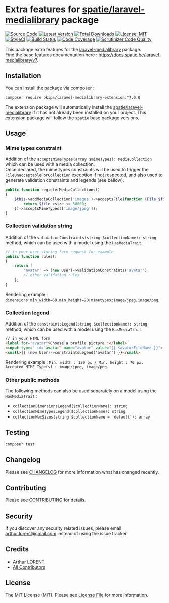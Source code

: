 # Extra features for [spatie/laravel-medialibrary](https://github.com/spatie/laravel-medialibrary) package

[![Source Code](https://img.shields.io/badge/source-okipa/laravel--medialibrary--extension-blue.svg)](https://github.com/Okipa/laravel-medialibrary-extension)
[![Latest Version](https://img.shields.io/packagist/v/okipa/laravel-medialibrary-extension.svg?style=flat-square)](https://packagist.org/packages/okipa/laravel-medialibrary-extension)
[![Total Downloads](https://img.shields.io/packagist/dt/okipa/laravel-medialibrary-extension.svg?style=flat-square)](https://packagist.org/packages/okipa/laravel-medialibrary-extension)
[![License: MIT](https://img.shields.io/badge/License-MIT-blue.svg)](https://opensource.org/licenses/MIT)
[![StyleCI](https://styleci.io/repos/33916850/shield)](https://styleci.io/repos/33916850)
[![Build Status](https://scrutinizer-ci.com/g/Okipa/laravel-medialibrary-extension/badges/build.png?b=master)](https://scrutinizer-ci.com/g/Okipa/laravel-medialibrary-extension/build-status/master)
[![Code Coverage](https://scrutinizer-ci.com/g/Okipa/laravel-medialibrary-extension/badges/coverage.png?b=master)](https://scrutinizer-ci.com/g/Okipa/laravel-medialibrary-extension/?branch=master)
[![Scrutinizer Code Quality](https://scrutinizer-ci.com/g/Okipa/laravel-medialibrary-extension/badges/quality-score.png?b=master)](https://scrutinizer-ci.com/g/Okipa/laravel-medialibrary-extension/?branch=master)

This package extra features for the [laravel-medialibrary](https://github.com/spatie/laravel-medialibrary) package.  
Find the base features documentation here : https://docs.spatie.be/laravel-medialibrary/v7.  

## Installation

You can install the package via composer :

```bash
composer require okipa/laravel-medialibrary-extension:^7.0.0
```

The extension package will automatically install the [spatie/laravel-medialibrary](https://github.com/spatie/laravel-medialibrary) if it has not already been installed on your project.
This extension package will follow the `spatie` base package versions.

## Usage

### Mime types constraint
Addition of the `acceptsMimeTypes(array $mimeTypes): MediaCollection` which can be used with a media collection.  
Once declared, the mime types constraints will be used to trigger the `FileUnacceptableForCollection` exception if not respected, and also used to generate validation constraints and legends (see bellow).
```php
public function registerMediaCollections()
{
    $this->addMediaCollection('images')->acceptsFile(function (File $file) {
        return $file->size <= 30000;
    })->acceptsMimeTypes(['image/jpeg']);
}
```

### Collection validation string
Addition of the `validationConstraints(string $collectionName): string` method, which can be used with a model using the `HasMediaTrait`.  
```php
// in your user storing form request for example
public function rules()
{
    return [
        'avatar' => (new User)->validationConstraints('avatar'),
        // other validation rules
    ];
}
```
Rendering example : `dimensions:min_width=60,min_height=20|mimetypes:image/jpeg,image/png`.

### Collection legend
Addition of the `constraintsLegend(string $collectionName): string` method, which can be used with a model using the `HasMediaTrait`.
```html
// in your HTML form
<label for="avatar">Choose a profile picture :</label>
<input type=" id="avatar" name="avatar" value="{{ $avatarFileName }}">
<small>{{ (new User)->constraintsLegend('avatar') }}</small>
```
Rendering example : `Min. width : 150 px / Min. height : 70 px. Accepted MIME Type(s) : image/jpeg, image/png.`

### Other public methods
The following methods can also be used separately on a model using the `HasMediaTrait` :
- `collectionDimensionsLegend($collectionName): string`
- `collectionMimeTypesLegend($collectionName): string`
- `collectionMaxSizes(string $collectionName = 'default'): array`

## Testing

``` bash
composer test
```

## Changelog

Please see [CHANGELOG](CHANGELOG.md) for more information what has changed recently.

## Contributing

Please see [CONTRIBUTING](CONTRIBUTING.md) for details.

## Security

If you discover any security related issues, please email arthur.lorent@gmail.com instead of using the issue tracker.

## Credits

- [Arthur LORENT](https://github.com/okipa)
- [All Contributors](../../contributors)

## License

The MIT License (MIT). Please see [License File](LICENSE.md) for more information.